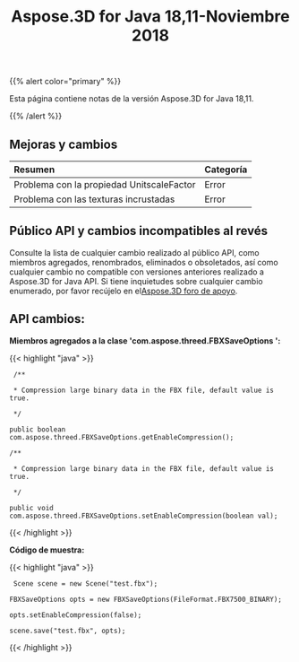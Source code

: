 ﻿---
title: Aspose.3D for Java 18,11-Noviembre 2018
type: docs
weight: 20
url: /es/java/aspose-3d-for-java-18-11-november-2018/
---
{{% alert color="primary" %}} 

Esta página contiene notas de la versión Aspose.3D for Java 18,11.

{{% /alert %}} 
## **Mejoras y cambios**


|**Resumen**|**Categoría**|
|:- |:- |
|Problema con la propiedad UnitscaleFactor|Error|
|Problema con las texturas incrustadas|Error|

## **Público API y cambios incompatibles al revés**
Consulte la lista de cualquier cambio realizado al público API, como miembros agregados, renombrados, eliminados o obsoletados, así como cualquier cambio no compatible con versiones anteriores realizado a Aspose.3D for Java API. Si tiene inquietudes sobre cualquier cambio enumerado, por favor recújelo en el[Aspose.3D foro de apoyo](https://forum.aspose.com/c/3d).

## **API cambios:**

**Miembros agregados a la clase 'com.aspose.threed.FBXSaveOptions ':**

{{< highlight "java" >}}

     /**

     * Compression large binary data in the FBX file, default value is true.

     */

    public boolean com.aspose.threed.FBXSaveOptions.getEnableCompression();

    /**

     * Compression large binary data in the FBX file, default value is true.

     */

    public void com.aspose.threed.FBXSaveOptions.setEnableCompression(boolean val);

{{< /highlight >}}





**Código de muestra:**

{{< highlight "java" >}}

     Scene scene = new Scene("test.fbx");

    FBXSaveOptions opts = new FBXSaveOptions(FileFormat.FBX7500_BINARY);

    opts.setEnableCompression(false);

    scene.save("test.fbx", opts);

{{< /highlight >}}
